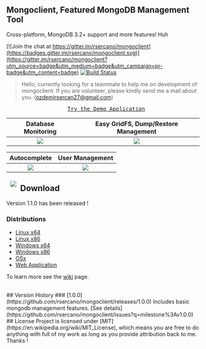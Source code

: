 ## Mongoclient, Featured MongoDB Management Tool
Cross-platform, MongoDB 3.2+ support and more features!
Huh

[![Join the chat at https://gitter.im/rsercano/mongoclient](https://badges.gitter.im/rsercano/mongoclient.svg)](https://gitter.im/rsercano/mongoclient?utm_source=badge&utm_medium=badge&utm_campaign=pr-badge&utm_content=badge)                                          [![Build Status](https://travis-ci.org/rsercano/mongoclient.svg?branch=master)](https://travis-ci.org/rsercano/mongoclient)

> Hello, currently looking for a teammate to help me on development of mongoclient. If you are volunteer, please kindly send me a mail about you. (ozdemirsercan27@gmail.com) 

<pre align="center">
  <a href="http://www.mongoclient.com:3000">Try the Demo Application</a>
</pre>

   Database Monitoring     | Easy GridFS, Dump/Restore Management
:-------------------------:|:-------------------------:
![](http://mongoclient.com/img/ss/main_view.png)  |  ![](http://mongoclient.com/img/ss/file.png)

   Autocomplete     | User Management
:-------------------------:|:-------------------------:
![](http://mongoclient.com/img/ss/auto_complete.png)  |  ![](http://mongoclient.com/img/ss/um.png)

<a href="http://www.mongoclient.com"><img src="http://www.mongoclient.com/img/logo/head_only_medium.png" align="left" hspace="10" vspace="6"></a>

## Download
Version 1.1.0 has been released ! 

### Distributions

* [Linux x64](https://github.com/rsercano/mongoclient/releases/download/1.1.0/linux-portable-x64.zip)
* [Linux x86](https://github.com/rsercano/mongoclient/releases/download/1.1.0/linux-portable-x86.32-bit.zip)
* [Windows x64](https://github.com/rsercano/mongoclient/releases/download/1.1.0/windows-portable-x64.zip)
* [Windows x86](https://github.com/rsercano/mongoclient/releases/download/1.1.0/windows-portable-x86.32.bit.zip)
* [OSx](https://github.com/rsercano/mongoclient/releases/download/1.1.0/osx-portable.zip)
* [Web Application](https://github.com/rsercano/mongoclient/wiki#31-compile-from-source-browser-edition)

To learn more see the [wiki](https://github.com/rsercano/mongoclient/wiki) page.

<br/>
## Version History
### [1.0.0](https://github.com/rsercano/mongoclient/releases/1.0.0)  
Includes basic mongodb management features. [See details](https://github.com/rsercano/mongoclient/issues?q=milestone%3Av1.0.0)

<br/>
## License
Project is licensed under [MIT](https://en.wikipedia.org/wiki/MIT_License), which means you are free to do anything with full of my work as long as you provide attribution back to me. Thanks !
